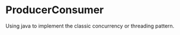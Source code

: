 ProducerConsumer
================

Using java to implement the classic concurrency or threading pattern.
